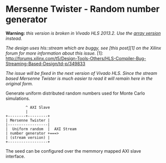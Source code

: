 Mersenne Twister - Random number generator
==========================================

**Warning:** *this version is broken in Vivado HLS 2013.2.*
*Use the [array version](../mersenne_twister_array) instead.*

*The design uses hls::stream which are buggy, see [this post][1]*
*on the Xilinx forum for more information about this issue.*
[1]: http://forums.xilinx.com/t5/Design-Tools-Others/HLS-Compiler-Bug-Streaming-Based-Design/td-p/349833

*The issue will be fixed in the next version of Vivado HLS.*
*Since the stream based Mersenne Twister is much easier to read*
*it will remain here in the original form.*

Generate uniform distributed random numbers used for Monte Carlo simulations.

```
         ^ AXI Slave
         |         
+--------+---------+
| Mersenne Twister |
|------------------|
|  Uniform random  |  AXI Stream
| number generator +===>
| (stream version) |
+------------------+
```

The seed can be configured over the memmory mapped AXI slave interface.
